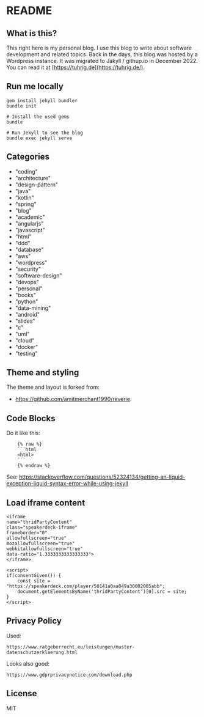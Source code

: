 README
======

## What is this?

This right here is my personal blog.
I use this blog to write about software development and related topics.
Back in the days, this blog was hosted by a Wordpress instance.
It was migrated to Jakyll / githup.io in December 2022.
You can read it at [https://tuhrig.de](https://tuhrig.de/).

## Run me locally

    gem install jekyll bundler
    bundle init
 
    # Install the used gems
    bundle

    # Run Jekyll to see the blog
    bundle exec jekyll serve

## Categories

- "coding"
- "architecture"
- "design-pattern" 
- "java"
- "kotlin" 
- "spring"
- "blog" 
- "academic" 
- "angularjs"
- "javascript"
- "html"
- "ddd"
- "database"
- "aws"
- "wordpress"
- "security"
- "software-design" 
- "devops"
- "personal" 
- "books"
- "python" 
- "data-mining"
- "android"
- "slides"
- "c"
- "uml"
- "cloud"
- "docker"
- "testing"

## Theme and styling

The theme and layout is forked from:

- https://github.com/amitmerchant1990/reverie.

## Code Blocks

Do it like this:

````
    {% raw %}
    ```html
    <html>
    ```
    {% endraw %}
````

See: https://stackoverflow.com/questions/52324134/getting-an-liquid-exception-liquid-syntax-error-while-using-jekyll

## Load iframe content

```
<iframe
name="thridPartyContent"
class="speakerdeck-iframe"
frameborder="0"
allowfullscreen="true"
mozallowfullscreen="true"
webkitallowfullscreen="true"
data-ratio="1.3333333333333333">
</iframe>

<script>
if(consentGiven()) {
    const site = "https://speakerdeck.com/player/50141a0aa049a30002005abb";
    document.getElementsByName('thridPartyContent')[0].src = site;
}
</script>
```

## Privacy Policy

Used:

    https://www.ratgeberrecht.eu/leistungen/muster-datenschutzerklaerung.html 

Looks also good:

    https://www.gdprprivacynotice.com/download.php

## License

MIT
